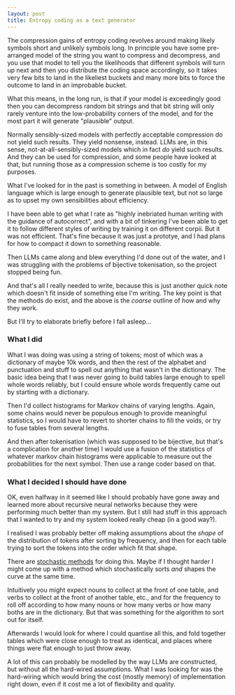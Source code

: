 ```yaml
---
layout: post
title: Entropy coding as a text generator
---
```

The compression gains of entropy coding revolves around making likely symbols short and unlikely symbols long.
In principle you have some pre-arranged model of the string you want to compress and decompress,
and you use that model to tell you the likelihoods that different symbols will turn up next and then you distribute the coding space accordingly,
so it takes very few bits to land in the likeliest buckets and many more bits to force the outcome to land in an improbable bucket.

What this means, in the long run, is that if your model is exceedingly good then you can decompress random bit strings and that bit string will only
rarely venture into the low-probability corners of the model, and for the most part it will generate "plausible" output.

Normally sensibly-sized models with perfectly acceptable compression do not yield such results.  They yield nonsense, instead.
LLMs are, in this sense, not-at-all-sensibly-sized models which in fact _do_ yield such results.
And they can be used for compression, and some people have looked at that, but running those as a compression scheme is too costly for my purposes.

What I've looked for in the past is something in between.  A model of English language which is large enough to generate plausible text, but not so large as to upset my own sensibilities about efficiency.

I have been able to get what I rate as "highly inebriated human writing with the guidance of autocorrect",
and with a bit of tinkering I've been able to get it to follow different styles of writing by training it on different corpii.
But it was not efficient.  That's fine because it was just a prototye, and I had plans for how to compact it down to something reasonable.

Then LLMs came along and blew everything I'd done out of the water, and I was struggling with the problems of bijective tokenisation, so the project stopped being fun.

And that's all I really needed to write, because this is just another quick note which doesn't fit inside of something else I'm writing.  The key point is that the methods do exist, and the above is the _coarse_ outline of how and why they work.

But I'll try to elaborate briefly before I fall asleep...

### What I did

What I was doing was using a string of tokens; most of which was a
dictionary of maybe 10k words, and then the rest of the alphabet and
punctuation and stuff to spell out anything that wasn't in the
dictionary.  The basic idea being that I was never going to build tables
large enough to spell whole words reliably, but I could ensure whole
words frequently came out by starting with a dictionary.

Then I'd collect histograms for Markov chains of varying lengths.
Again, some chains would never be populous enough to provide meaningful
statistics, so I would have to revert to shorter chains to fill the
voids, or try to fuse tables from several lengths.

And then after tokenisation (which was supposed to be bijective, but
that's a complication for another time) I would use a fusion of the
statistics of whatever markov chain histograms were applicable to
measure out the probabilities for the next symbol.  Then use a range
coder based on that.

### What I decided I should have done

OK, even halfway in it seemed like I should probably have gone away and
learned more about recursive neural networks because they were
performing much better than my system.  But I still had stuff in this
approach that I wanted to try and my system looked really cheap (in a
good way?).

I realised I was probably better off making assumptions about the
_shape_ of the distribution of tokens after sorting by frequency, and
then for each table trying to sort the tokens into the order which fit
that shape.

There are [stochastic methods](/stochastic-sorting/) for doing this.
Maybe if I thought harder I might come up with a method which
stochastically sorts _and_ shapes the curve at the same time.

Intuitively you might expect nouns to collect at the front of one table,
and verbs to collect at the front of another table, etc., and for the
frequency to roll off according to how many nouns or how many verbs or
how many boths are in the dictionary.  But that was something for the
algorithm to sort out for itself.

Afterwards I would look for where I could quantise all this, and fold
together tables which were close enough to treat as identical, and
places where things were flat enough to just throw away.

A lot of this can probably be modelled by the way LLMs are constructed,
but without all the hard-wired assumptions.  What I was looking for was
the hard-wiring which would bring the cost (mostly memory) of
implementation right down, even if it cost me a lot of flexibility and
quality.
